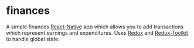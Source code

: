 # finances

A simple finances [React-Native](https://reactnative.dev/) app which allows you to add transactions which represent earnings and expenditures.
Uses [Redux](https://redux.js.org/) and [Redux-Toolkit](https://redux-toolkit.js.org/) to handle global state. 
